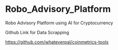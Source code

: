 # Robo_Advisory_Platform
Robo Advisory Platform using AI for Cryptocurrency

Github Link for Data Scrapping

https://github.com/whateverpal/coinmetrics-tools

